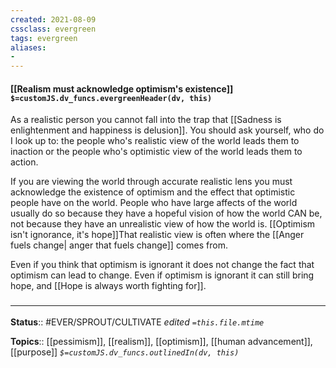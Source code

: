 ```yaml
---
created: 2021-08-09
cssclass: evergreen
tags: evergreen
aliases:
- 
---
```


#### [[Realism must acknowledge optimism's existence]] `$=customJS.dv_funcs.evergreenHeader(dv, this)`

As a realistic person you cannot fall into the trap that [[Sadness is enlightenment and happiness is delusion]]. You should ask yourself, who do I look up to: the people who's realistic view of the world leads them to inaction or the people who's optimistic view of the world leads them to action.

If you are viewing the world through accurate realistic lens you must acknowledge the existence of optimism and the effect that optimistic people have on the world. People who have large affects of the world usually do so because they have a hopeful vision of how the world CAN be, not because they have an unrealistic view of how the world is. [[Optimism isn't ignorance, it's hope]]That realistic view is often where the [[Anger fuels change| anger that fuels change]] comes from.

Even if you think that optimism is ignorant it does not change the fact that optimism can lead to change. Even if optimism is ignorant it can still bring hope, and [[Hope is always worth fighting for]]. 


### <hr class="footnote"/>

**Status**:: #EVER/SPROUT/CULTIVATE 
*edited `=this.file.mtime`*

**Topics**:: [[pessimism]], [[realism]], [[optimism]], [[human advancement]], [[purpose]]
*`$=customJS.dv_funcs.outlinedIn(dv, this)`*

